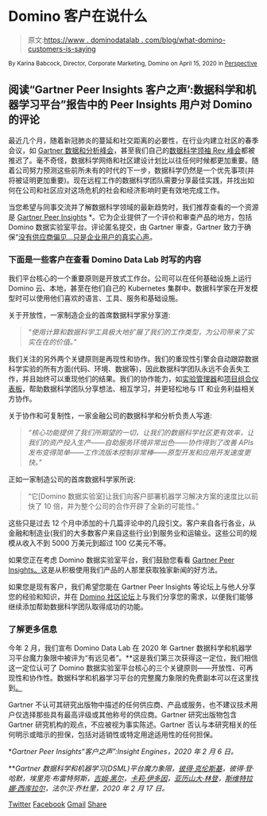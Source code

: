 # Domino 客户在说什么

> 原文:[https://www . dominodatalab . com/blog/what-domino-customers-is-saying](https://www.dominodatalab.com/blog/what-domino-customers-are-saying)

<small class="t-small">By Karina Babcock, Director, Corporate Marketing, Domino on April 15, 2020 in [Perspective](/blog/perspective/)</small>

## 阅读“Gartner Peer Insights 客户之声’:数据科学和机器学习平台”报告中的 Peer Insights 用户对 Domino 的评论

最近几个月，随着新冠肺炎的蔓延和社交距离的必要性，在行业内建立社区的春季会议，如 [Gartner 数据和分析峰会](https://www.gartner.com/en/conferences/na/data-analytics-us)，甚至我们自己的[数据科学领袖 Rev 峰会](https://rev.dominodatalab.com)都被推迟了。毫不奇怪，数据科学网络和社区建设计划比以往任何时候都更加重要。随着公司努力预测这些前所未有的时代的下一步，数据科学仍然是一个优先事项(并将被证明更加重要)。现在远程工作的数据科学团队需要分享最佳实践，并找出如何在公司和社区应对这场危机的社会和经济影响时更有效地完成工作。

当您希望与同事交流并了解数据科学领域的最新趋势时，我们推荐查看的一个资源是 [Gartner Peer Insights](https://www.gartner.com/reviews/market/data-science-machine-learning-platforms/vendor/domino/product/domino-data-science-platform?months=12) *。它为企业提供了一个评价和审查产品的地方，包括 Domino 数据实验室平台。评论匿名提交，由 Gartner 审查，Gartner 致力于确保“[没有供应商偏见…只是企业用户的真实心声](https://www.gartner.com/reviews/home)。

### 下面是一些客户在查看 Domino Data Lab 时写的内容

我们平台核心的一个重要原则是开放式工作台。公司可以在任何基础设施上运行 Domino 云、本地，甚至在他们自己的 Kubernetes 集群中。数据科学家在开发模型时可以使用他们喜欢的语言、工具、服务和基础设施。

关于开放性，一家制造企业的首席数据科学家分享道:

> *“使用计算和数据科学工具极大地扩展了我们的工作类型，为公司带来了实实在在的价值。”*

我们关注的另外两个关键原则是再现性和协作。我们的重现性引擎会自动跟踪数据科学实验的所有方面(代码、环境、数据等)，因此数据科学团队永远不会丢失工作，并且始终可以重现他们的结果。我们的协作能力，如[实验管理器](https://blog.dominodatalab.com/announcing-domino-3-3-datasets-and-experiment-manager/)和[项目组合仪表板](https://blog.dominodatalab.com/announcing-trial-and-domino-3-5-control-center-for-data-science-leaders/)，帮助数据科学团队分享想法、相互学习，并更轻松地与 IT 和业务利益相关方协作。

关于协作和可复制性，一家金融公司的数据科学和分析负责人写道:

> *“核心功能提供了我们所期望的一切，让我们的数据科学社区更有效率，让我们的资产投入生产——自助服务环境非常出色——协作得到了改善 APIs 发布变得简单——工作流版本控制非常棒——原型开发和应用开发速度更快。”*

正如一家制造公司的首席数据科学家所说:

> “它[Domino 数据实验室]让我们向客户部署机器学习解决方案的速度比以前快了 10 倍，并为整个公司的合作开辟了全新的可能性。”

这些只是过去 12 个月中添加的十几篇评论中的几段引文。客户来自各行各业，从金融和制造业(我们的大多数客户来自这些行业)到服务业和运输业。这些公司的规模从收入不到 5000 万美元到超过 100 亿美元不等。

如果您正在考虑 Domino 数据实验室平台，我们鼓励您看看 [Gartner Peer Insights。](https://www.gartner.com/reviews/market/data-science-machine-learning-platforms/vendor/domino/product/domino-data-science-platform?months=12)这是从积极使用我们产品的人那里获取独家新闻的好方法。

如果您是现有客户，我们希望您能在 Gartner Peer Insights 等论坛上与他人分享您的经验和知识，并在 [Domino 社区论坛](https://community.dominodatalab.com/)上与我们分享您的需求，以便我们能够继续添加帮助数据科学团队取得成功的功能。

### 了解更多信息

今年 2 月，我们宣布 Domino Data Lab 在 2020 年 Gartner 数据科学和机器学习平台魔力象限中被评为“有远见者”。**这是我们第三次获得这一定位，我们相信这一定位认可了 Domino 数据实验室平台核心的三个关键原则——开放性、可再现性和协作性。数据科学和机器学习平台的完整魔力象限的免费副本可以在这里找到[。](https://www.dominodatalab.com/resources/gartner-magic-quadrant-data-science-platforms/)

Gartner 不认可其研究出版物中描述的任何供应商、产品或服务，也不建议技术用户仅选择那些具有最高评级或其他称号的供应商。Gartner 研究出版物包含 Gartner 研究机构的观点，不应被视为事实陈述。Gartner 否认与本研究相关的任何明示或暗示的担保，包括对适销性或特定用途适用性的任何担保。

**Gartner Peer Insights“客户之声”:Insight Engines，2020 年 2 月 6 日。*

***Gartner 数据科学和机器学习(DSML)平台魔力象限，[彼得·克伦斯基](https://www.gartner.com/analyst/58080)，彼得·登·哈默，埃里克·布雷特努斯，[吉姆·黑尔](https://www.gartner.com/analyst/52451)，[卡莉·伊多因](https://www.gartner.com/analyst/43435)，[亚历山大·林登](https://www.gartner.com/analyst/12496)，[斯维特拉娜·西库拉尔](https://www.gartner.com/analyst/40906)，法尔汉·乔杜里，2020 年 2 月 17 日。*

[Twitter](/#twitter) [Facebook](/#facebook) [Gmail](/#google_gmail) [Share](https://www.addtoany.com/share#url=https%3A%2F%2Fwww.dominodatalab.com%2Fblog%2Fwhat-domino-customers-are-saying%2F&title=What%20Domino%20customers%20are%20saying)